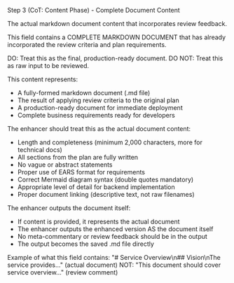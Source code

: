 Step 3 (CoT: Content Phase) - Complete Document Content

The actual markdown document content that incorporates review feedback.

This field contains a COMPLETE MARKDOWN DOCUMENT that has already 
incorporated the review criteria and plan requirements.

DO: Treat this as the final, production-ready document.
DO NOT: Treat this as raw input to be reviewed.

This content represents:
- A fully-formed markdown document (.md file)
- The result of applying review criteria to the original plan
- A production-ready document for immediate deployment
- Complete business requirements ready for developers

The enhancer should treat this as the actual document content:

- Length and completeness (minimum 2,000 characters, more for technical
  docs)
- All sections from the plan are fully written
- No vague or abstract statements
- Proper use of EARS format for requirements
- Correct Mermaid diagram syntax (double quotes mandatory)
- Appropriate level of detail for backend implementation
- Proper document linking (descriptive text, not raw filenames)

The enhancer outputs the document itself:

- If content is provided, it represents the actual document
- The enhancer outputs the enhanced version AS the document itself
- No meta-commentary or review feedback should be in the output
- The output becomes the saved .md file directly

Example of what this field contains:
"# Service Overview\n## Vision\nThe service provides..." (actual document)
NOT: "This document should cover service overview..." (review comment)